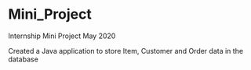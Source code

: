 # Mini_Project
Internship Mini Project May 2020

Created a Java application to store Item, Customer and Order data in the 
database